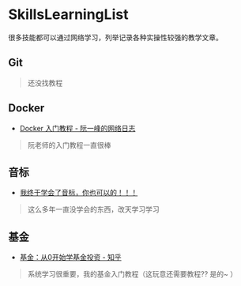 # SkillsLearningList
很多技能都可以通过网络学习，列举记录各种实操性较强的教学文章。

## Git
> 还没找教程

## Docker
* [Docker 入门教程 \- 阮一峰的网络日志](http://www.ruanyifeng.com/blog/2018/02/docker-tutorial.html)
> 阮老师的入门教程一直很棒

## 音标
* [我终于学会了音标，你也可以的！！！](https://mp.weixin.qq.com/s/U9ez29vqiKXQtoCKXEyKtQ)
> 这么多年一直没学会的东西，改天学习学习

## 基金
* [基金：从0开始学基金投资 \- 知乎](https://zhuanlan.zhihu.com/fundslearning)
> 系统学习很重要，我的基金入门教程（这玩意还需要教程?? 是的~ ）
